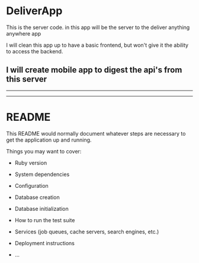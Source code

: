 # DeliverApp #
This is the server code. in this app will be the server to the deliver anything anywhere app

I will clean this app up to have a basic frontend, but won't give it the ability to access the backend. 

## I will create mobile app to digest the api's from this server ##


***
***
# README

This README would normally document whatever steps are necessary to get the
application up and running.

Things you may want to cover:

* Ruby version

* System dependencies

* Configuration

* Database creation

* Database initialization

* How to run the test suite

* Services (job queues, cache servers, search engines, etc.)

* Deployment instructions

* ...

